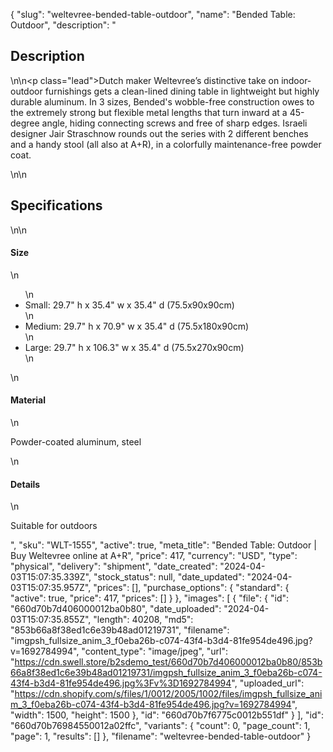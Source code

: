 {
  "slug": "weltevree-bended-table-outdoor",
  "name": "Bended Table: Outdoor",
  "description": "<h2>Description</h2>\n<!-- split -->\n<p class=\"lead\">Dutch maker Weltevree’s distinctive take on indoor-outdoor furnishings gets a clean-lined dining table in lightweight but highly durable aluminum. In 3 sizes, Bended's wobble-free construction owes to the extremely strong but flexible metal lengths that turn inward at a 45-degree angle, hiding connecting screws and free of sharp edges. Israeli designer Jair Straschnow rounds out the series with 2 different benches and a handy stool (all also at A+R), in a colorfully maintenance-free powder coat.</p>\n<!-- split -->\n<h2>Specifications</h2>\n<!-- split -->\n<h4>Size</h4>\n<ul>\n<li>Small: 29.7\" h x 35.4\" w x 35.4\" d (75.5x90x90cm)</li>\n<li>Medium: 29.7\" h x 70.9\" w x 35.4\" d (75.5x180x90cm)</li>\n<li>Large: 29.7\" h x 106.3\" w x 35.4\" d (75.5x270x90cm)</li>\n</ul>\n<h4>Material</h4>\n<p>Powder-coated aluminum, steel</p>\n<h4>Details</h4>\n<p>Suitable for outdoors</p>",
  "sku": "WLT-1555",
  "active": true,
  "meta_title": "Bended Table: Outdoor | Buy Weltevree online at A+R",
  "price": 417,
  "currency": "USD",
  "type": "physical",
  "delivery": "shipment",
  "date_created": "2024-04-03T15:07:35.339Z",
  "stock_status": null,
  "date_updated": "2024-04-03T15:07:35.957Z",
  "prices": [],
  "purchase_options": {
    "standard": {
      "active": true,
      "price": 417,
      "prices": []
    }
  },
  "images": [
    {
      "file": {
        "id": "660d70b7d406000012ba0b80",
        "date_uploaded": "2024-04-03T15:07:35.855Z",
        "length": 40208,
        "md5": "853b66a8f38ed1c6e39b48ad01219731",
        "filename": "imgpsh_fullsize_anim_3_f0eba26b-c074-43f4-b3d4-81fe954de496.jpg?v=1692784994",
        "content_type": "image/jpeg",
        "url": "https://cdn.swell.store/b2sdemo_test/660d70b7d406000012ba0b80/853b66a8f38ed1c6e39b48ad01219731/imgpsh_fullsize_anim_3_f0eba26b-c074-43f4-b3d4-81fe954de496.jpg%3Fv%3D1692784994",
        "uploaded_url": "https://cdn.shopify.com/s/files/1/0012/2005/1002/files/imgpsh_fullsize_anim_3_f0eba26b-c074-43f4-b3d4-81fe954de496.jpg?v=1692784994",
        "width": 1500,
        "height": 1500
      },
      "id": "660d70b7f6775c0012b551df"
    }
  ],
  "id": "660d70b76984550012a02ffc",
  "variants": {
    "count": 0,
    "page_count": 1,
    "page": 1,
    "results": []
  },
  "filename": "weltevree-bended-table-outdoor"
}